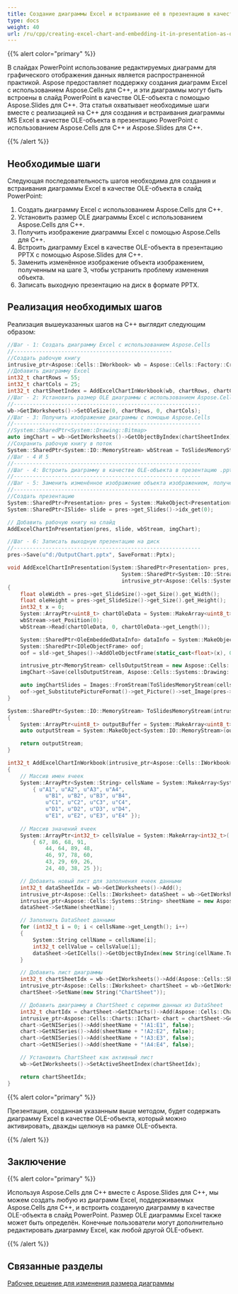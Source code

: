 ```yaml
---
title: Создание диаграммы Excel и встраивание её в презентацию в качестве OLE-объекта
type: docs
weight: 40
url: /ru/cpp/creating-excel-chart-and-embedding-it-in-presentation-as-ole-object/
---
```


{{% alert color="primary" %}} 

В слайдах PowerPoint использование редактируемых диаграмм для графического отображения данных является распространенной практикой. Aspose предоставляет поддержку создания диаграмм Excel с использованием Aspose.Cells для C++, и эти диаграммы могут быть встроены в слайд PowerPoint в качестве OLE-объекта с помощью Aspose.Slides для C++. Эта статья охватывает необходимые шаги вместе с реализацией на C++ для создания и встраивания диаграммы MS Excel в качестве OLE-объекта в презентацию PowerPoint с использованием Aspose.Cells для C++ и Aspose.Slides для C++.

{{% /alert %}} 
## **Необходимые шаги**
Следующая последовательность шагов необходима для создания и встраивания диаграммы Excel в качестве OLE-объекта в слайд PowerPoint:

1. Создать диаграмму Excel с использованием Aspose.Cells для C++.
2. Установить размер OLE диаграммы Excel с использованием Aspose.Cells для C++. 
3. Получить изображение диаграммы Excel с помощью Aspose.Cells для C++. 
4. Встроить диаграмму Excel в качестве OLE-объекта в презентацию PPTX с помощью Aspose.Slides для C++. 
5. Заменить изменённое изображение объекта изображением, полученным на шаге 3, чтобы устранить проблему изменения объекта.
6. Записать выходную презентацию на диск в формате PPTX.

## **Реализация необходимых шагов**
Реализация вышеуказанных шагов на C++ выглядит следующим образом:

``` cpp
//Шаг - 1: Создать диаграмму Excel с использованием Aspose.Cells
//--------------------------------------------------
//Создать рабочую книгу
intrusive_ptr<Aspose::Cells::IWorkbook> wb = Aspose::Cells::Factory::CreateIWorkbook();
//Добавить диаграмму Excel
int32_t chartRows = 55;
int32_t chartCols = 25;
int32_t chartSheetIndex = AddExcelChartInWorkbook(wb, chartRows, chartCols);
//Шаг - 2: Установить размер OLE диаграммы с использованием Aspose.Cells
//-----------------------------------------------------------
wb->GetIWorksheets()->SetOleSize(0, chartRows, 0, chartCols);
//Шаг - 3: Получить изображение диаграммы с помощью Aspose.Cells
//-----------------------------------------------------------
//System::SharedPtr<System::Drawing::Bitmap>
auto imgChart = wb->GetIWorksheets()->GetObjectByIndex(chartSheetIndex)->GetICharts()->GetObjectByIndex(0)->ToImage();
//Сохранить рабочую книгу в поток
System::SharedPtr<System::IO::MemoryStream> wbStream = ToSlidesMemoryStream(wb->SaveToStream());
//Шаг - 4 И 5
//-----------------------------------------------------------
//Шаг - 4: Встроить диаграмму в качестве OLE-объекта в презентацию .ppt с помощью Aspose.Slides
//-----------------------------------------------------------
//Шаг - 5: Заменить изменённое изображение объекта изображением, полученным на шаге 3, чтобы устранить проблему изменения объекта
//-----------------------------------------------------------
//Создать презентацию
System::SharedPtr<Presentation> pres = System::MakeObject<Presentation>();
System::SharedPtr<ISlide> slide = pres->get_Slides()->idx_get(0);

// Добавить рабочую книгу на слайд
AddExcelChartInPresentation(pres, slide, wbStream, imgChart);

//Шаг - 6: Записать выходную презентацию на диск
//-----------------------------------------------------------
pres->Save(u"d:/OutputChart.pptx", SaveFormat::Pptx);
```

``` cpp
void AddExcelChartInPresentation(System::SharedPtr<Presentation> pres, System::SharedPtr<ISlide> sld, 
                                    System::SharedPtr<System::IO::Stream> wbStream, 
                                    intrusive_ptr<Aspose::Cells::Systems::Drawing::Bitmap> imgChart)
{
    float oleWidth = pres->get_SlideSize()->get_Size().get_Width();
    float oleHeight = pres->get_SlideSize()->get_Size().get_Height();
    int32_t x = 0;
    System::ArrayPtr<uint8_t> chartOleData = System::MakeArray<uint8_t>(wbStream->get_Length(), 0);
    wbStream->set_Position(0);
    wbStream->Read(chartOleData, 0, chartOleData->get_Length());

    System::SharedPtr<OleEmbeddedDataInfo> dataInfo = System::MakeObject<OleEmbeddedDataInfo>(chartOleData, u"xls");
    System::SharedPtr<IOleObjectFrame> oof;
    oof = sld->get_Shapes()->AddOleObjectFrame(static_cast<float>(x), 0.0f, oleWidth, oleHeight, dataInfo);

    intrusive_ptr<MemoryStream> cellsOutputStream = new Aspose::Cells::Systems::IO::MemoryStream();
    imgChart->Save(cellsOutputStream, Aspose::Cells::Systems::Drawing::Imaging::ImageFormat::GetBmp());

    auto imgChartSlides = Images::FromStream(ToSlidesMemoryStream(cellsOutputStream));
    oof->get_SubstitutePictureFormat()->get_Picture()->set_Image(pres->get_Images()->AddImage(imgChartSlides));
}
```

``` cpp
System::SharedPtr<System::IO::MemoryStream> ToSlidesMemoryStream(intrusive_ptr<Aspose::Cells::Systems::IO::MemoryStream> inputStream)
{
    System::ArrayPtr<uint8_t> outputBuffer = System::MakeArray<uint8_t>(inputStream->GetLength(), inputStream->GetBuffer()->ArrayPoint());
    auto outputStream = System::MakeObject<System::IO::MemoryStream>(outputBuffer);

    return outputStream;
}
```

``` cpp
int32_t AddExcelChartInWorkbook(intrusive_ptr<Aspose::Cells::IWorkbook> wb, int32_t chartRows, int32_t chartCols)
{
    // Массив имен ячеек
    System::ArrayPtr<System::String> cellsName = System::MakeArray<System::String>(
        { u"A1", u"A2", u"A3", u"A4", 
            u"B1", u"B2", u"B3", u"B4",
            u"C1", u"C2", u"C3", u"C4",
            u"D1", u"D2", u"D3", u"D4",
            u"E1", u"E2", u"E3", u"E4" });
    
    // Массив значений ячеек
    System::ArrayPtr<int32_t> cellsValue = System::MakeArray<int32_t>(
        { 67, 86, 68, 91,
            44, 64, 89, 48,
            46, 97, 78, 60,
            43, 29, 69, 26,
            24, 40, 38, 25 });

    // Добавить новый лист для заполнения ячеек данными
    int32_t dataSheetIdx = wb->GetIWorksheets()->Add();
    intrusive_ptr<Aspose::Cells::IWorksheet> dataSheet = wb->GetIWorksheets()->GetObjectByIndex(dataSheetIdx);
    intrusive_ptr<Aspose::Cells::Systems::String> sheetName = new Aspose::Cells::Systems::String("DataSheet");
    dataSheet->SetName(sheetName);

    // Заполнить DataSheet данными
    for (int32_t i = 0; i < cellsName->get_Length(); i++)
    {
        System::String cellName = cellsName[i];
        int32_t cellValue = cellsValue[i];
        dataSheet->GetICells()->GetObjectByIndex(new String(cellName.ToWCS().c_str()))->PutValue(cellValue);
    }

    // Добавить лист диаграммы
    int32_t chartSheetIdx = wb->GetIWorksheets()->Add(Aspose::Cells::SheetType::SheetType_Chart);
    intrusive_ptr<Aspose::Cells::IWorksheet> chartSheet = wb->GetIWorksheets()->GetObjectByIndex(chartSheetIdx);
    chartSheet->SetName(new String("ChartSheet"));

    // Добавить диаграмму в ChartSheet с сериями данных из DataSheet
    int32_t chartIdx = chartSheet->GetICharts()->Add(Aspose::Cells::Charts::ChartType::ChartType_Column, 0, chartRows, 0, chartCols);
    intrusive_ptr<Aspose::Cells::Charts::IChart> chart = chartSheet->GetICharts()->GetObjectByIndex(chartIdx);
    chart->GetNISeries()->Add(sheetName + "!A1:E1", false);
    chart->GetNISeries()->Add(sheetName + "!A2:E2", false);
    chart->GetNISeries()->Add(sheetName + "!A3:E3", false);
    chart->GetNISeries()->Add(sheetName + "!A4:E4", false);

    // Установить ChartSheet как активный лист
    wb->GetIWorksheets()->SetActiveSheetIndex(chartSheetIdx);

    return chartSheetIdx;
}
```

{{% alert color="primary" %}} 

Презентация, созданная указанным выше методом, будет содержать диаграмму Excel в качестве OLE-объекта, который можно активировать, дважды щелкнув на рамке OLE-объекта.

{{% /alert %}} 
## **Заключение**
{{% alert color="primary" %}} 

Используя Aspose.Cells для C++ вместе с Aspose.Slides для C++, мы можем создать любую из диаграмм Excel, поддерживаемых Aspose.Cells для C++, и встроить созданную диаграмму в качестве OLE-объекта в слайд PowerPoint. Размер OLE диаграммы Excel также может быть определён. Конечные пользователи могут дополнительно редактировать диаграмму Excel, как любой другой OLE-объект.

{{% /alert %}} 
## **Связанные разделы**
[Рабочее решение для изменения размера диаграммы](https://docs.aspose.com/slides/cpp/working-solution-for-chart-resizing-in-pptx/)
